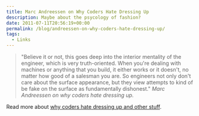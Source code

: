 ```yaml
---
title: Marc Andreessen on Why Coders Hate Dressing Up
description: Maybe about the psycology of fashion?
date: 2011-07-11T20:56:19+00:00
permalink: /blog/andreessen-on-why-coders-hate-dressing-up/
tags:
  - Links
---
```


> "Believe it or not, this goes deep into the interior mentality of the engineer, which is very truth-oriented. When you're dealing with machines or anything that you build, it either works or it doesn't, no matter how good of a salesman you are. So engineers not only don't care about the surface appearance, but they view attempts to kind of be fake on the surface as fundamentally dishonest."
<cite>Marc Andreessen on why coders hate dressing up.</cite>

Read more about [why coders hate dressing up and other stuff](http://www.nytimes.com/2011/07/10/magazine/marc-andreessen-on-the-dot-com-bubble.html?_r=2&src=tptw).